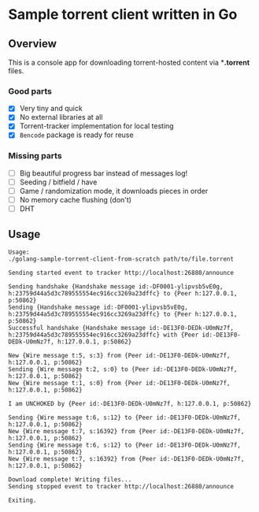 # Sample torrent client written in Go

## Overview

This is a console app for downloading torrent-hosted content via ***.torrent** files.

### Good parts

* [x] Very tiny and quick
* [x] No external libraries at all
* [x] Torrent-tracker implementation for local testing
* [x] `Bencode` package is ready for reuse

### Missing parts

* [ ] Big beautiful progress bar instead of messages log!
* [ ] Seeding / bitfield / have
* [ ] Game / randomization mode, it downloads pieces in order
* [ ] No memory cache flushing (don't)
* [ ] DHT

## Usage

```
Usage:
./golang-sample-torrent-client-from-scratch path/to/file.torrent
```

```
Sending started event to tracker http://localhost:26880/announce

Sending handshake {Handshake message id:-DF0001-ylipvsb5vE0g, h:23759d44a5d3c789555554ec916cc3269a23dffc} to {Peer h:127.0.0.1, p:50862}
Sending {Handshake message id:-DF0001-ylipvsb5vE0g, h:23759d44a5d3c789555554ec916cc3269a23dffc} to {Peer h:127.0.0.1, p:50862}
Successful handshake {Handshake message id:-DE13F0-DEDk-U0mNz7f, h:23759d44a5d3c789555554ec916cc3269a23dffc} with {Peer id:-DE13F0-DEDk-U0mNz7f, h:127.0.0.1, p:50862}

New {Wire message t:5, s:3} from {Peer id:-DE13F0-DEDk-U0mNz7f, h:127.0.0.1, p:50862}
Sending {Wire message t:2, s:0} to {Peer id:-DE13F0-DEDk-U0mNz7f, h:127.0.0.1, p:50862}
New {Wire message t:1, s:0} from {Peer id:-DE13F0-DEDk-U0mNz7f, h:127.0.0.1, p:50862}

I am UNCHOKED by {Peer id:-DE13F0-DEDk-U0mNz7f, h:127.0.0.1, p:50862}

Sending {Wire message t:6, s:12} to {Peer id:-DE13F0-DEDk-U0mNz7f, h:127.0.0.1, p:50862}
New {Wire message t:7, s:16392} from {Peer id:-DE13F0-DEDk-U0mNz7f, h:127.0.0.1, p:50862}
Sending {Wire message t:6, s:12} to {Peer id:-DE13F0-DEDk-U0mNz7f, h:127.0.0.1, p:50862}
New {Wire message t:7, s:16392} from {Peer id:-DE13F0-DEDk-U0mNz7f, h:127.0.0.1, p:50862}

Download complete! Writing files...
Sending stopped event to tracker http://localhost:26880/announce

Exiting.

```